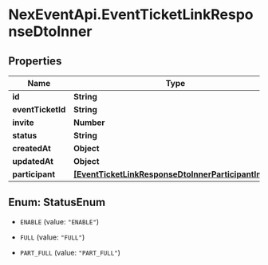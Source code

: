 # NexEventApi.EventTicketLinkResponseDtoInner

## Properties

Name | Type | Description | Notes
------------ | ------------- | ------------- | -------------
**id** | **String** |  | 
**eventTicketId** | **String** |  | 
**invite** | **Number** |  | 
**status** | **String** |  | 
**createdAt** | **Object** |  | 
**updatedAt** | **Object** |  | 
**participant** | [**[EventTicketLinkResponseDtoInnerParticipantInner]**](EventTicketLinkResponseDtoInnerParticipantInner.md) |  | 



## Enum: StatusEnum


* `ENABLE` (value: `"ENABLE"`)

* `FULL` (value: `"FULL"`)

* `PART_FULL` (value: `"PART_FULL"`)




